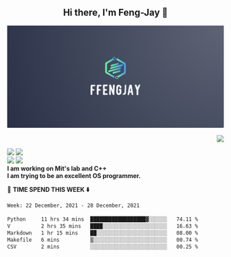 <h2 align="center"> Hi there, I'm Feng-Jay 👋 </h2>  

![](https://github.com/Feng-Jay/DataStruct/blob/master/Image/1.png)  

<img align="right" src="https://github-readme-stats.vercel.app/api?username=Feng-Jay&show_icons=true&icon_color=CE1D2D&text_color=718096&bg_color=ffffff&hide_title=true" />


&emsp;

![](https://visitor-badge.glitch.me/badge?page_id=Feng-Jay.readme)
![](https://img.shields.io/badge/Concentrate-Cpp-blue)  
![](https://img.shields.io/badge/Rust-primer-orange)
![](https://img.shields.io/badge/Target-OS-9cf)  
**I am working on Mit's lab and C++**  
**I am trying to be an excellent OS programmer.**  


📘 **TIME SPEND THIS WEEK ⬇️**
<!--START_SECTION:waka-->
```text
Week: 22 December, 2021 - 28 December, 2021

Python     11 hrs 34 mins  ██████████████████▓░░░░░░   74.11 % 
V          2 hrs 35 mins   ████░░░░░░░░░░░░░░░░░░░░░   16.63 % 
Markdown   1 hr 15 mins    ██░░░░░░░░░░░░░░░░░░░░░░░   08.00 % 
Makefile   6 mins          ▒░░░░░░░░░░░░░░░░░░░░░░░░   00.74 % 
CSV        2 mins          ░░░░░░░░░░░░░░░░░░░░░░░░░   00.25 % 
```
<!--END_SECTION:waka-->
